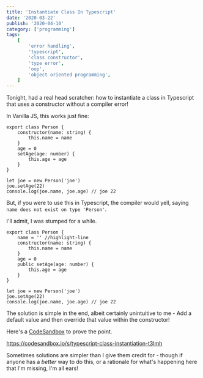 ```yaml
---
title: 'Instantiate Class In Typescript'
date: '2020-03-22'
publish: '2020-04-10'
category: ['programming']
tags:
    [
        'error handling',
        'typescript',
        'class constructor',
        'type error',
        'oop',
        'object oriented programming',
    ]
---
```


Tonight, had a real head scratcher: how to instantiate a class in Typescript that uses a constructor without a compiler error!

In Vanilla JS, this works just fine:

```javascript:title="person.js"
export class Person {
    constructor(name: string) {
        this.name = name
    }
    age = 0
    setAge(age: number) {
        this.age = age
    }
}

let joe = new Person('joe')
joe.setAge(22)
console.log(joe.name, joe.age) // joe 22
```

But, if you were to use this in Typescript, the compiler would yell, saying `name does not exist on type 'Person'`.

I'll admit, I was stumped for a while.

```typescript:title="person.ts"
export class Person {
    name = '' //highlight-line
    constructor(name: string) {
        this.name = name
    }
    age = 0
    public setAge(age: number) {
        this.age = age
    }
}

let joe = new Person('joe')
joe.setAge(22)
console.log(joe.name, joe.age) // joe 22
```

The solution is simple in the end, albeit certainly unintuitive to me - Add a default value and then override that value within the constructor!

Here's a [CodeSandbox](https://codesandbox.io/embed/distracted-meadow-t3lmh?fontsize=14&hidenavigation=1&theme=dark) to prove the point.

https://codesandbox.io/s/typescript-class-instantiation-t3lmh

Sometimes solutions are simpler than I give them credit for - though if anyone has a _better_ way to do this, or a rationale for what's happening here that I'm missing, I'm all ears!
